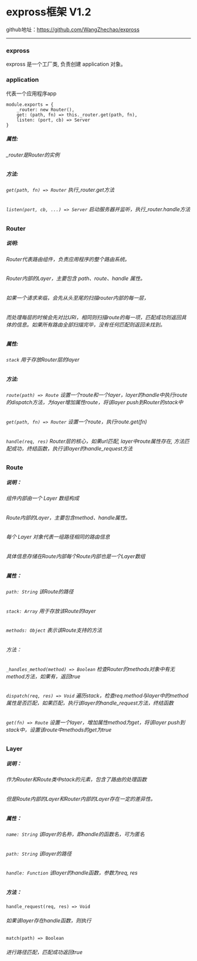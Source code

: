 # expross框架  V1.2
github地址：https://github.com/WangZhechao/expross
***
### expross
expross 是一个工厂类, 负责创建 application 对象。
### application 
代表一个应用程序app  
```
module.exports = {
    _router: new Router(),
    get: (path, fn) => this._router.get(path, fn),
    listen: (port, cb) => Server
}
```
##### 属性:  
###### _router是Router的实例  
##### 方法:
###### `get(path, fn) => Router` 执行_router.get方法
###### `listen(port, cb, ...) => Server` 启动服务器并监听，执行_router.handle方法
### Router
##### 说明: 
###### Router代表路由组件，负责应用程序的整个路由系统。    
###### Router内部的Layer，主要包含 path、route、handle 属性。    
###### 如果一个请求来临，会先从头至尾的扫描router内部的每一层，
###### 而处理每层的时候会先对比URI，相同则扫描route的每一项，匹配成功则返回具体的信息。如果所有路由全部扫描完毕，没有任何匹配则返回未找到。
##### 属性:
###### `stack` 用于存放Router层的layer
##### 方法:
###### `route(path) => Route` 设置一个route和一个layer，layer的handle中执行route的dispatch方法，为layer增加属性route，将该layer push到Router的stack中
###### `get(path, fn) => Router` 设置一个route，执行route.get(fn)
###### `handle(req, res)` Router层的核心，如果url匹配, layer中route属性存在, 方法匹配成功，终结函数，执行该layer的handle_request方法
### Route
##### 说明：
###### 组件内部由一个 Layer 数组构成  
###### Route内部的Layer，主要包含method、handle属性。
###### 每个 Layer 对象代表一组路径相同的路由信息  
###### 具体信息存储在Route内部每个Route内部也是一个Layer数组  
##### 属性：
###### `path: String` 该Route的路径
###### `stack: Array` 用于存放该Route的layer
###### `methods: Object` 表示该Route支持的方法
###### 方法：
###### `_handles_method(method) => Boolean` 检查Router的methods对象中有无method方法，如果有，返回true  
###### `dispatch(req, res) => Void` 遍历stack，检查req.method与layer中的method属性是否匹配，如果匹配，执行该layer的handle_request方法，终结函数  
###### `get(fn) => Route` 设置一个layer，增加属性method为get，将该layer push到stack中，设置该route中methods的get为true
### Layer
##### 说明：
###### 作为Router和Route类中stack的元素，包含了路由的处理函数
###### 但是Route内部的Layer和Router内部的Layer存在一定的差异性。 
##### 属性：
###### `name: String` 该layer的名称，即handle的函数名，可为匿名
###### `path: String` 该layer的路径
###### `handle: Function` 该layer的handle函数，参数为req, res
##### 方法：
`handle_request(req, res) => Void`
###### 如果该layer存在handle函数，则执行
`match(path) => Boolean`
###### 进行路径匹配，匹配成功返回true
